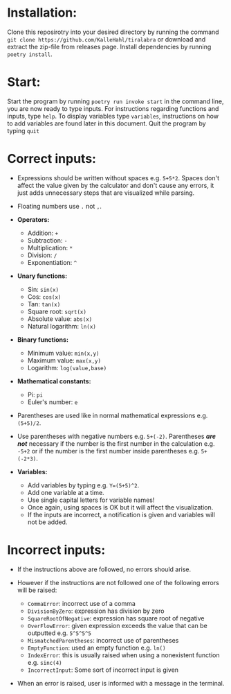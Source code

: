 # Installation:
Clone this reposirotry into your desired directory by running the command ```git clone https://github.com/KalleHahl/tiralabra``` or download and extract the zip-file from releases page.
Install dependencies by running ```poetry install```.
# Start:
Start the program by running ```poetry run invoke start``` in the command line, you are now ready to type inputs. For instructions regarding functions and inputs, type 
```help```. To display variables type ```variables```, instructions on how to add variables are found later in this document. Quit the program by typing ```quit```
# Correct inputs:
* Expressions should be written without spaces e.g. ```5+5*2```. Spaces don't affect the value given by the calculator and don't cause any errors, it just adds unnecessary steps that are visualized while parsing.

* Floating numbers use `.` not `,`.

* **Operators:**
  - Addition: `+`
  - Subtraction: `-`
  - Multiplication: `*`
  - Division: `/`
  - Exponentiation: `^`

* **Unary functions:**
  - Sin: `sin(x)`
  - Cos: `cos(x)`
  - Tan: `tan(x)`
  - Square root: `sqrt(x)`
  - Absolute value: `abs(x)`
  - Natural logarithm: `ln(x)`

* **Binary functions:**
  - Minimum value: `min(x,y)`
  - Maximum value: `max(x,y)`
  - Logarithm: `log(value,base)`

* **Mathematical constants:**
  - Pi: `pi`
  - Euler's number: `e`

* Parentheses are used like in normal mathematical expressions e.g. `(5+5)/2`.

* Use parentheses with negative numbers e.g. `5+(-2)`. Parentheses ***are not*** necessary if the number is the first number in the calculation e.g. `-5+2` or if the number is the first number inside parentheses e.g. 
`5+(-2*3)`.

* **Variables:**
  - Add variables by typing e.g. `Y=(5+5)^2`.
  - Add one variable at a time.
  - Use single capital letters for variable names!
  - Once again, using spaces is OK but it will affect the visualization.
  - If the inputs are incorrect, a notification is given and variables will not be added.
# Incorrect inputs:
* If the instructions above are followed, no errors should arise.

* However if the instructions are not followed one of the following errors will be raised:
  - `CommaError`: incorrect use of a comma
  - `DivisionByZero`: expression has division by zero
  - `SquareRootOfNegative`: expression has square root of negative
  - `OverFlowError`: given expression exceeds the value that can be outputted e.g. `5^5^5^5`
  - `MismatchedParentheses`: incorrect use of parentheses
  - `EmptyFunction`: used an empty function e.g. `ln()`
  - `IndexError`: this is usually raised when using a nonexistent function e.g. `sinc(4)`
  - `IncorrectInput`: Some sort of incorrect input is given
 
 * When an error is raised, user is informed with a message in the terminal.
 
